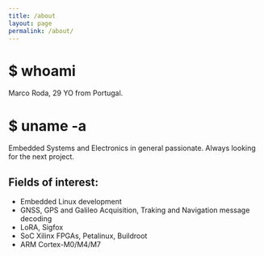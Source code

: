 ```yaml
---
title: /about
layout: page
permalink: /about/
---
```


# $ whoami
Marco Roda, 29 YO from Portugal.

# $ uname -a
Embedded Systems and Electronics in general passionate. Always looking for the next project.
## Fields of interest: 
* Embedded Linux development
* GNSS, GPS and Galileo Acquisition, Traking and Navigation message decoding
* LoRA, Sigfox
* SoC Xilinx FPGAs, Petalinux, Buildroot
* ARM Cortex-M0/M4/M7

<!-- # $ uname -r 
4.15.0-76-generic, Ubuntu 16.04 with KDE -->


